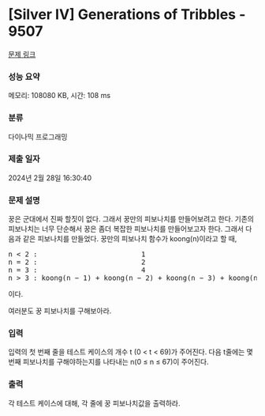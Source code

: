 # [Silver IV] Generations of Tribbles - 9507 

[문제 링크](https://www.acmicpc.net/problem/9507) 

### 성능 요약

메모리: 108080 KB, 시간: 108 ms

### 분류

다이나믹 프로그래밍

### 제출 일자

2024년 2월 28일 16:30:40

### 문제 설명

<p>꿍은 군대에서 진짜 할짓이 없다. 그래서 꿍만의 피보나치를 만들어보려고 한다. 기존의 피보나치는 너무 단순해서 꿍은 좀더 복잡한 피보나치를 만들어보고자 한다. 그래서 다음과 같은 피보나치를 만들었다. 꿍만의 피보나치 함수가 koong(n)이라고 할 때,</p>

<pre>n < 2 :                         1
n = 2 :                         2
n = 3 :                         4
n > 3 : koong(n − 1) + koong(n − 2) + koong(n − 3) + koong(n − 4)
</pre>

<p>이다.</p>

<p>여러분도 꿍 피보나치를 구해보아라.</p>

### 입력 

 <p>입력의 첫 번째 줄을 테스트 케이스의 개수 t (0 < t < 69)가 주어진다. 다음 t줄에는 몇 번째 피보나치를 구해야하는지를 나타내는 n(0 ≤ n ≤ 67)이 주어진다.</p>

### 출력 

 <p>각 테스트 케이스에 대해, 각 줄에 꿍 피보나치값을 출력하라.</p>

